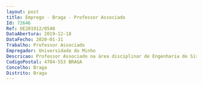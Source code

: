 ```yaml
--- 
layout: post
title: Emprego - Braga - Professor Associado
Id: 72646
Ref: OE201912/0548
DataAbertura: 2019-12-18
DataFecho: 2020-01-31
Trabalho: Professor Associado
Empregador: Universidade do Minho
Descricao: Professor Associado na área disciplinar de Engenharia de Sistemas e de Processos Industriais
CodigoPostal: 4704-553 BRAGA
Concelho: Braga
Distrito: Braga
--- 
```

